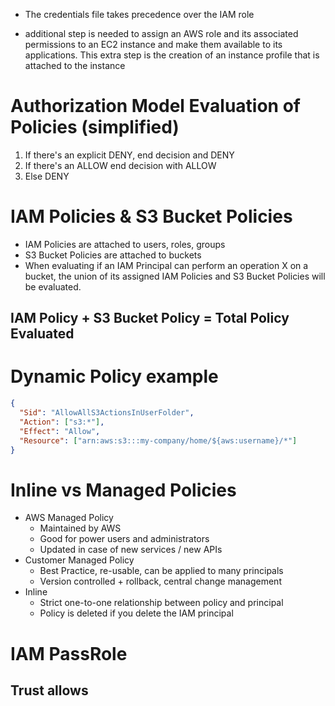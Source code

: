 - The credentials file takes precedence over the IAM role

- additional step is needed to assign an AWS role and its associated permissions to an EC2 instance and make them available to its applications. This extra step is the creation of an instance profile that is attached to the instance

# Authorization Model Evaluation of Policies (simplified)

1. If there's an explicit DENY, end decision and DENY
2. If there's an ALLOW end decision with ALLOW
3. Else DENY

# IAM Policies & S3 Bucket Policies

- IAM Policies are attached to users, roles, groups
- S3 Bucket Policies are attached to buckets
- When evaluating if an IAM Principal can perform an operation X on a bucket, the union of its assigned IAM Policies and S3 Bucket Policies will be evaluated.

## IAM Policy + S3 Bucket Policy = Total Policy Evaluated

# Dynamic Policy example

```json
{
  "Sid": "AllowAllS3ActionsInUserFolder",
  "Action": ["s3:*"],
  "Effect": "Allow",
  "Resource": ["arn:aws:s3:::my-company/home/${aws:username}/*"]
}
```

# Inline vs Managed Policies

- AWS Managed Policy
  - Maintained by AWS
  - Good for power users and administrators
  - Updated in case of new services / new APIs
- Customer Managed Policy
  - Best Practice, re-usable, can be applied to many principals
  - Version controlled + rollback, central change management
- Inline
  - Strict one-to-one relationship between policy and principal
  - Policy is deleted if you delete the IAM principal

# IAM PassRole

## Trust allows
